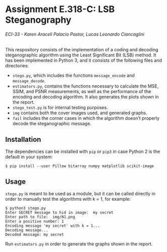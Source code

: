 Assignment E.318-C: LSB Steganography
======
###### ECI-33 - Karen Araceli Palacio Pastor, Lucas Leonardo Ciancaglini

This respository consists of the implementation of a coding and decoding
steganographic algorithm using the Least Significant Bit (LSB) method. It
has been implemented in Python 3, and it consists of the following files and
directories:

* `stego.py`, which includes the functions `message_encode` and `message_decode`.
* `estimators.py`, contains the functions necessary to calculate
the MSE, SSIM, and PSNR measurements, as well as the performance of the
encoding and decoding algorithm. It also generates the plots shown in the
report.
* `stego_test.py` is for internal testing purposes.
* `img` contains both the cover images used, and generated graphs.
* `fail` includes the corner cases in which the algorithm doesn't properly
decode the steganographic message.

## Installation
The dependencies can be installed with `pip` or `pip3` in case Python 2
is the default in your system:

```console
$ pip install --user Pillow bitarray numpy matplotlib scikit-image
```

## Usage
`stego.py` is meant to be used as a module, but it can be called directly
in order to manually test the algorithms with k = 1, for example:

```console
$ python3 stego.py
Enter SECRET message to hid in image:  my secret
Enter path to file:  img/N1.png
Enter a positive number: 1
Encoding message 'my secret' with k = 1...
Decoding message...
Decoded message: my secret
```

Run `estimators.py` in order to generate the graphs shown in the report.
